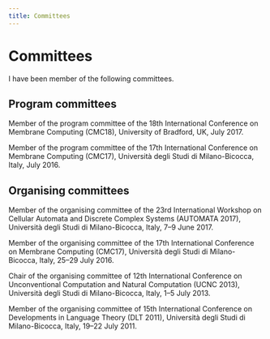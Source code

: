```yaml
---
title: Committees
---
```


Committees
==========

I have been member of the following committees.

Program committees
------------------

Member of the program committee of the 18th International Conference on Membrane Computing (CMC18), University of Bradford, UK, July 2017.

Member of the program committee of the 17th International Conference on Membrane Computing (CMC17), Università degli Studi di Milano-Bicocca, Italy, July 2016.

Organising committees
---------------------

Member of the organising committee of the 23rd International Workshop on Cellular Automata and Discrete Complex Systems (AUTOMATA 2017), Università degli Studi di Milano-Bicocca, Italy, 7–9 June 2017.

Member of the organising committee of the 17th International Conference on Membrane Computing (CMC17), Università degli Studi di Milano- Bicocca, Italy, 25–29 July 2016.

Chair of the organising committee of 12th International Conference on Unconventional Computation and Natural Computation (UCNC 2013), Università degli Studi di Milano-Bicocca, Italy, 1–5 July 2013.

Member of the organising committee of 15th International Conference on Developments in Language Theory (DLT 2011), Università degli Studi di Milano-Bicocca, Italy, 19–22 July 2011.
